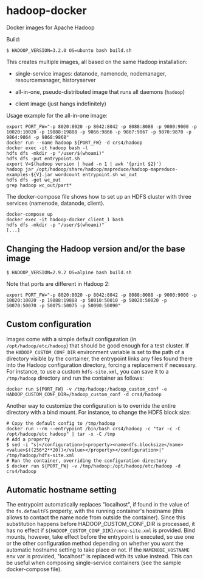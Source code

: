 # hadoop-docker
Docker images for Apache Hadoop

Build:

```
$ HADOOP_VERSION=3.2.0 OS=ubuntu bash build.sh
```

This creates multiple images, all based on the same Hadoop installation:

 - single-service images: datanode, namenode, nodemanager, resourcemanager,
   historyserver

 - all-in-one, pseudo-distributed image that runs all daemons (`hadoop`)

 - client image (just hangs indefinitely)

Usage example for the all-in-one image:

```
export PORT_FW="-p 8020:8020 -p 8042:8042 -p 8088:8088 -p 9000:9000 -p 10020:10020 -p 19888:19888 -p 9866:9866 -p 9867:9867 -p 9870:9870 -p 9864:9864 -p 9868:9868"
docker run --name hadoop ${PORT_FW} -d crs4/hadoop
docker exec -it hadoop bash -l
hdfs dfs -mkdir -p "/user/$(whoami)"
hdfs dfs -put entrypoint.sh
export V=$(hadoop version | head -n 1 | awk '{print $2}')
hadoop jar /opt/hadoop/share/hadoop/mapreduce/hadoop-mapreduce-examples-${V}.jar wordcount entrypoint.sh wc_out
hdfs dfs -get wc_out
grep hadoop wc_out/part*
```

The docker-compose file shows how to set up an HDFS cluster with three
services (namenode, datanode, client).

```
docker-compose up
docker exec -it hadoop-docker_client_1 bash
hdfs dfs -mkdir -p "/user/$(whoami)"
[...]
```

## Changing the Hadoop version and/or the base image

```
$ HADOOP_VERSION=2.9.2 OS=alpine bash build.sh
```

Note that ports are different in Hadoop 2:

```
export PORT_FW="-p 8020:8020 -p 8042:8042 -p 8088:8088 -p 9000:9000 -p 10020:10020 -p 19888:19888 -p 50010:50010 -p 50020:50020 -p 50070:50070 -p 50075:50075 -p 50090:50090"
```

## Custom configuration

Images come with a simple default configuration (in `/opt/hadoop/etc/hadoop`)
that should be good enough for a test cluster. If the `HADOOP_CUSTOM_CONF_DIR`
environment variable is set to the path of a directory visible by the
container, the entrypoint links any files found there into the Hadoop
configuration directory, forcing a replacement if necessary. For instance, to
use a custom `hdfs-site.xml`, you can save it to a `/tmp/hadoop` directory and
run the container as follows:

```
docker run ${PORT_FW} -v /tmp/hadoop:/hadoop_custom_conf -e HADOOP_CUSTOM_CONF_DIR=/hadoop_custom_conf -d crs4/hadoop
```

Another way to customize the configuration is to override the entire directory
with a bind mount. For instance, to change the HDFS block size:

```
# Copy the default config to /tmp/hadoop
docker run --rm --entrypoint /bin/bash crs4/hadoop -c "tar -c -C /opt/hadoop/etc hadoop" | tar -x -C /tmp
# Add a property
$ sed -i "s|</configuration>|<property><name>dfs.blocksize</name><value>$((256*2**20))</value></property></configuration>|" /tmp/hadoop/hdfs-site.xml
# Run the container, overriding the configuration directory
$ docker run ${PORT_FW} -v /tmp/hadoop:/opt/hadoop/etc/hadoop -d crs4/hadoop
```

## Automatic hostname setting

The entrypoint automatically replaces "localhost", if found in the value of
the `fs.defaultFS` property, with the running container's hostname (this
allows to contact the name node from outside the container). Since this
substitution happens before HADOOP_CUSTOM_CONF_DIR is processed, it has no
effect if `${HADOOP_CUSTOM_CONF_DIR}/core-site.xml` is provided. Bind mounts,
however, take effect before the entrypoint is executed, so use one or the
other configuration method depending on whether you want the automatic
hostname setting to take place or not. If the `NAMENODE_HOSTNAME` env var is
provided, "localhost" is replaced with its value instead. This can be useful
when composing single-service containers (see the sample docker-compose file).
